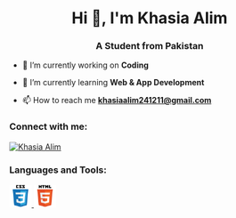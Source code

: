 <h1 align="center">Hi 👋, I'm Khasia Alim</h1>
<h3 align="center">A Student from Pakistan</h3>

- 🔭 I’m currently working on **Coding**

- 🌱 I’m currently learning **Web & App Development**

- 📫 How to reach me **khasiaalim241211@gmail.com**

<h3 align="left">Connect with me:</h3>
<p align="left">
<a href="https://www.linkedin.com/in/khasia-alim-4b57342aa/" target="blank"><img align="center" src="https://raw.githubusercontent.com/rahuldkjain/github-profile-readme-generator/master/src/images/icons/Social/linked-in-alt.svg" alt="Khasia Alim" height="30" width="40" /></a>
</p>

<h3 align="left">Languages and Tools:</h3>
<p align="left"> <a href="https://www.w3schools.com/css/" target="_blank" rel="noreferrer"> <img src="https://raw.githubusercontent.com/devicons/devicon/master/icons/css3/css3-original-wordmark.svg" alt="css3" width="40" height="40"/> </a> <a href="https://www.w3.org/html/" target="_blank" rel="noreferrer"> <img src="https://raw.githubusercontent.com/devicons/devicon/master/icons/html5/html5-original-wordmark.svg" alt="html5" width="40" height="40"/> </a> </p>

